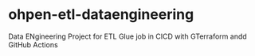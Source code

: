 # ohpen-etl-dataengineering
Data ENgineering Project for ETL Glue job in CICD with GTerraform andd GitHub Actions
